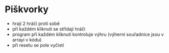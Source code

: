 # Piškvorky

- hrají 2 hráči proti sobě
- při každém kliknutí se střídají hráči
- program při každém kliknutí kontroluje výhru (výherní souřadnice jsou v arrayi v kódu)
- při resetu se pole vyčistí